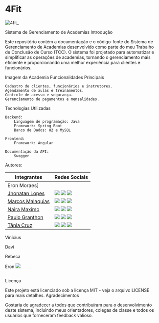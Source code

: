 # 4Fit

![4fit_](https://github.com/academiaKaspper/4Fit/assets/110741158/a8e98f5e-c683-405e-b7fe-d5cc82fd7983)

Sistema de Gerenciamento de Academias
Introdução

Este repositório contém a documentação e o código-fonte do Sistema de Gerenciamento de Academias desenvolvido como parte do meu Trabalho de Conclusão de Curso (TCC). O sistema foi projetado para automatizar e simplificar as operações de academias, tornando o gerenciamento mais eficiente e proporcionando uma melhor experiência para clientes e funcionários.

Imagem da Academia
Funcionalidades Principais

    Cadastro de clientes, funcionários e instrutores.
    Agendamento de aulas e treinamentos.
    Controle de acesso e segurança.
    Gerenciamento de pagamentos e mensalidades.
    

Tecnologias Utilizadas

    Backend:
        Linguagem de programação: Java
        Framework: Spring Boot
        Banco de Dados: H2 e MySQL

    Frontend:
        Framework: Angular

    Documentação da API:
        Swagger

Autores:

| Integrantes | Redes Sociais |
|-------|--------|
|Eron Moraes] | <a href="https://www.linkedin.com/in/eronmoraes7/" target="_blank"></a>|
|[Jhonatan Lopes](https://github.com/jhonatanlop) | <a href="https://www.linkedin.com/in/jhonatan-oliveira-lopes/" target="_blank"><img src="https://img.shields.io/badge/-LinkedIn-%230077B5?style=for-the-badge&logo=linkedin&logoColor=white" target="_blank"></a> <a href = "mailto:jhooliveira.lopes@gmail.com"><img src="https://img.shields.io/badge/-Gmail-%23333?style=for-the-badge&logo=gmail&logoColor=white" target="_blank"></a> <a href="https://www.instagram.com/jhonatan_lopes_lmao/?next=%2F" target="_blank"><img src="https://img.shields.io/badge/-Instagram-%23E4405F?style=for-the-badge&logo=instagram&logoColor=white" target="_blank"></a> |
| [Marcos Malaquias](https://github.com/Incivius) | <a href="https://www.linkedin.com/in/marcos-malaquias-criatividade-%C3%A9-o-que-me-faz-ser-eu/" target="_blank"><img src="https://img.shields.io/badge/-LinkedIn-%230077B5?style=for-the-badge&logo=linkedin&logoColor=white" target="_blank"></a> <a href = "mailto:vitchenso1@gmail.com"><img src="https://img.shields.io/badge/-Gmail-%23333?style=for-the-badge&logo=gmail&logoColor=white" target="_blank"></a> <a href="https://www.instagram.com/mv.malaquias/?next=%2F" target="blank"><img src="https://img.shields.io/badge/-Instagram-%23E4405F?style=for-the-badge&logo=instagram&logoColor=white" target="_blank"></a> |
| [Naira Maximo](http://github.com/naira-maximo) | <a href="https://www.linkedin.com/in/naira-maximo/" target="_blank"><img src="https://img.shields.io/badge/-LinkedIn-%230077B5?style=for-the-badge&logo=linkedin&logoColor=white" target="_blank"></a> <a href = "mailto:ngpmaximo@gmail.com"><img src="https://img.shields.io/badge/-Gmail-%23333?style=for-the-badge&logo=gmail&logoColor=white" target="_blank"></a> <a href="https://www.instagram.com/nai_maximo/?next=%2F"><img src="https://img.shields.io/badge/-Instagram-%23E4405F?style=for-the-badge&logo=instagram&logoColor=white" target="_blank"></a> |
|[Paulo Granthon](https://github.com/paulo-granthon) | <a href="https://www.linkedin.com/in/paulo-granthon/" target="_blank"><img src="https://img.shields.io/badge/-LinkedIn-%230077B5?style=for-the-badge&logo=linkedin&logoColor=white" target="_blank"></a> <a href = "mailto:pv.granthon@gmail.com"><img src="https://img.shields.io/badge/-Gmail-%23333?style=for-the-badge&logo=gmail&logoColor=white" target="_blank"></a> <a href="https://www.instagram.com/p.granthon/?next=%2F"><img src="https://img.shields.io/badge/-Instagram-%23E4405F?style=for-the-badge&logo=instagram&logoColor=white" target="_blank"></a> |
|[Tânia Cruz](https://github.com/taniacruzz) | <a href="https://www.linkedin.com/in/t%C3%A2nia-cruz-30ab5812a/" target="_blank"><img src="https://img.shields.io/badge/-LinkedIn-%230077B5?style=for-the-badge&logo=linkedin&logoColor=white" target="_blank"></a> <a href = "mailto:tanicruz112@gmail.com"><img src="https://img.shields.io/badge/-Gmail-%23333?style=for-the-badge&logo=gmail&logoColor=white" target="_blank"></a> <a href="https://www.instagram.com/tanicruz_/?next=%2F"><img src="https://img.shields.io/badge/-Instagram-%23E4405F?style=for-the-badge&logo=instagram&logoColor=white" target="_blank"></a> |


Vinícius

Davi

Rebeca

Eron  <a href="https://www.linkedin.com/in/eronmoraes7/" target="_blank"><img src="https://img.shields.io/badge/-LinkedIn-%230077B5?style=for-the-badge&logo=linkedin&logoColor=white" target="_blank"></a> 

##

Licença

Este projeto está licenciado sob a licença MIT - veja o arquivo LICENSE para mais detalhes.
Agradecimentos

Gostaria de agradecer a todos que contribuíram para o desenvolvimento deste sistema, incluindo meus orientadores, colegas de classe e todos os usuários que forneceram feedback valioso.
